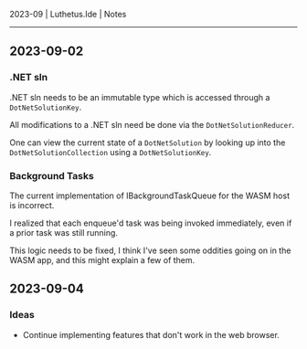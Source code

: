 2023-09 | Luthetus.Ide | Notes

---

## 2023-09-02

### .NET sln
.NET sln needs to be an immutable type
which is accessed through a `DotNetSolutionKey`.

All modifications to a .NET sln need be done via the `DotNetSolutionReducer`.

One can view the current state of a `DotNetSolution` by looking up into the `DotNetSolutionCollection` using a `DotNetSolutionKey`.

### Background Tasks
The current implementation of IBackgroundTaskQueue for the WASM host is incorrect.

I realized that each enqueue'd task was being invoked immediately, even if a prior task was still running.

This logic needs to be fixed, I think I've seen some oddities going on in the WASM app, and this might explain a few of them.

## 2023-09-04

### Ideas
- Continue implementing features that don't work in the web browser.